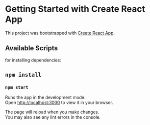 # Getting Started with Create React App

This project was bootstrapped with [Create React App](https://github.com/facebook/create-react-app).

## Available Scripts

for installing dependencies:

## `npm install`
 

### `npm start`

Runs the app in the development mode.\
Open [http://localhost:3000](http://localhost:3000) to view it in your browser.

The page will reload when you make changes.\
You may also see any lint errors in the console.

